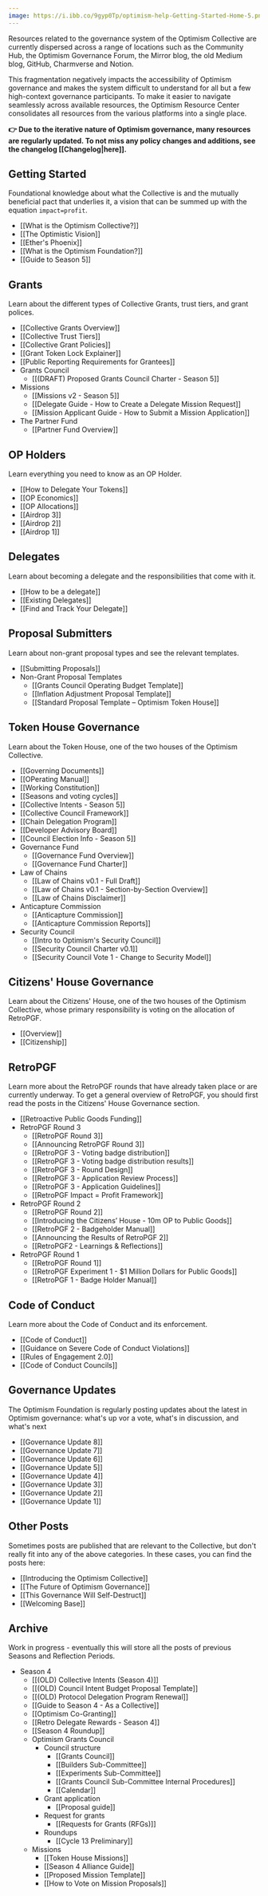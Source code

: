 ```yaml
---
image: https://i.ibb.co/9gyp0Tp/optimism-help-Getting-Started-Home-5.png
---
```

Resources related to the governance system of the Optimism Collective are currently dispersed across a range of locations such as the Community Hub,  the Optimism Governance Forum, the Mirror blog, the old Medium blog, GitHub, Charmverse and Notion.

This fragmentation negatively impacts the accessibility of Optimism governance and makes the system difficult to understand for all but a few high-context governance participants. To make it easier to navigate seamlessly across available resources, the Optimism Resource Center consolidates all resources from the various platforms into a single place.

**👉 Due to the iterative nature of Optimism governance, many resources are regularly updated. To not miss any policy changes and additions, see the changelog [[Changelog|here]].**

## Getting Started

Foundational knowledge about what the Collective is and the mutually beneficial pact that underlies it, a vision that can be summed up with the equation `impact=profit`.

- [[What is the Optimism Collective?]]
- [[The Optimistic Vision]]
- [[Ether's Phoenix]]
- [[What is the Optimism Foundation?]]
- [[Guide to Season 5]]

## Grants

Learn about the different types of Collective Grants, trust tiers, and grant polices.

- [[Collective Grants Overview]]
- [[Collective Trust Tiers]]
- [[Collective Grant Policies]]
- [[Grant Token Lock Explainer]]
- [[Public Reporting Requirements for Grantees]]
- Grants Council
   - [[(DRAFT) Proposed Grants Council Charter - Season 5]]
- Missions
   - [[Missions v2 - Season 5]]
   - [[Delegate Guide - How to Create a Delegate Mission Request]]
   - [[Mission Applicant Guide - How to Submit a Mission Application]]
- The Partner Fund
   - [[Partner Fund Overview]]

## OP Holders

Learn everything you need to know as an OP Holder.

- [[How to Delegate Your Tokens]]
- [[OP Economics]]
- [[OP Allocations]]
- [[Airdrop 3]]
- [[Airdrop 2]]
- [[Airdrop 1]]

## Delegates

Learn about becoming a delegate and the responsibilities that come with it.

- [[How to be a delegate]]
- [[Existing Delegates]]
- [[Find and Track Your Delegate]]

## Proposal Submitters

Learn about non-grant proposal types and see the relevant templates.

- [[Submitting Proposals]]
- Non-Grant Proposal Templates
    - [[Grants Council Operating Budget Template]]
    - [[Inflation Adjustment Proposal Template]]
    - [[Standard Proposal Template – Optimism Token House]]

## Token House Governance

Learn about the Token House, one of the two houses of the Optimism Collective.

- [[Governing Documents]]
- [[OPerating Manual]]
- [[Working Constitution]]
- [[Seasons and voting cycles]]
- [[Collective Intents - Season 5]]
- [[Collective Council Framework]]
- [[Chain Delegation Program]]
- [[Developer Advisory Board]]
- [[Council Election Info - Season 5]]
- Governance Fund
    - [[Governance Fund Overview]]
    - [[Governance Fund Charter]]
- Law of Chains
    - [[Law of Chains v0.1 - Full Draft]]
    - [[Law of Chains v0.1 - Section-by-Section Overview]]
    - [[Law of Chains Disclaimer]]
- Anticapture Commission
    - [[Anticapture Commission]]
    - [[Anticapture Commission Reports]]
- Security Council
    - [[Intro to Optimism's Security Council]]
    - [[Security Council Charter v0.1]]
    - [[Security Council Vote 1 - Change to Security Model]]
## Citizens' House Governance

Learn about the Citizens' House, one of the two houses of the Optimism Collective, whose primary responsibility is voting on the allocation of RetroPGF.

- [[Overview]]
- [[Citizenship]]

## RetroPGF

Learn more about the RetroPGF rounds that have already taken place or are currently underway. To get a general overview of RetroPGF, you should first read the posts in the Citizens' House Governance section.

- [[Retroactive Public Goods Funding]]
- RetroPGF Round 3
    - [[RetroPGF Round 3]]
    - [[Announcing RetroPGF Round 3]]
    - [[RetroPGF 3 -  Voting badge distribution]]
    - [[RetroPGF 3 - Voting badge distribution results]]
    - [[RetroPGF 3 - Round Design]]
    - [[RetroPGF 3 - Application Review Process]]
    - [[RetroPGF 3 - Application Guidelines]]
    - [[RetroPGF  Impact = Profit Framework]]
- RetroPGF Round 2
    - [[RetroPGF Round 2]]
    - [[Introducing the Citizens’ House - 10m OP to Public Goods]]
    - [[RetroPGF 2 - Badgeholder Manual]]
    - [[Announcing the Results of RetroPGF 2]]
    - [[RetroPGF2 - Learnings & Reflections]]
- RetroPGF Round 1
    - [[RetroPGF Round 1]]
    - [[RetroPGF Experiment 1 - $1 Million Dollars for Public Goods]]
    - [[RetroPGF 1 - Badge Holder Manual]]

## Code of Conduct

Learn more about the Code of Conduct and its enforcement.

- [[Code of Conduct]]
- [[Guidance on Severe Code of Conduct Violations]]
- [[Rules of Engagement 2.0]]
- [[Code of Conduct Councils]]

## Governance Updates

The Optimism Foundation is regularly posting updates about the latest in Optimism governance: what's up vor a vote, what's in discussion, and what's next

- [[Governance Update 8]]
- [[Governance Update 7]]
- [[Governance Update 6]]
- [[Governance Update 5]]
- [[Governance Update 4]]
- [[Governance Update 3]]
- [[Governance Update 2]]
- [[Governance Update 1]]

## Other Posts

Sometimes posts are published that are relevant to the Collective, but don't really fit into any of the above categories. In these cases, you can find the posts here:

- [[Introducing the Optimism Collective]]
- [[The Future of Optimism Governance]]
- [[This Governance Will Self-Destruct]]
- [[Welcoming Base]]

## Archive

Work in progress - eventually this will store all the posts of previous Seasons and Reflection Periods.

- Season 4
   - [[(OLD) Collective Intents (Season 4)]]
   - [[(OLD) Council Intent Budget Proposal Template]]
   - [[(OLD) Protocol Delegation Program Renewal]]
   - [[Guide to Season 4 - As a Collective]]
   - [[Optimism Co-Granting]]
   - [[Retro Delegate Rewards - Season 4]]
   - [[Season 4 Roundup]]
   - Optimism Grants Council
      -  Council structure
          - [[Grants Council]]
          - [[Builders Sub-Committee]]
          - [[Experiments Sub-Committee]]
          - [[Grants Council Sub-Committee Internal Procedures]]
          - [[Calendar]]          
      - Grant application
          - [[Proposal guide]]
      - Request for grants
          - [[Requests for Grants (RFGs)]]          
       - Roundups
          - [[Cycle 13 Preliminary]]
   - Missions
       - [[Token House Missions]]
       - [[Season 4 Alliance Guide]]
       - [[Proposed Mission Template]]
       - [[How to Vote on Mission Proposals]]
   